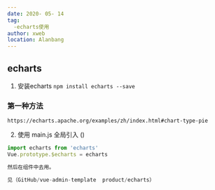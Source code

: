 ```yaml
---
date: 2020- 05- 14
tag: 
  -echarts使用
author: xweb
location: Alanbang
---
```

## echarts

1. 安装echarts
`npm install echarts --save`

### 第一种方法
`https://echarts.apache.org/examples/zh/index.html#chart-type-pie`

2. 使用 main.js  全局引入 ()
```js
import echarts from 'echarts'
Vue.prototype.$echarts = echarts

然后在组件中去用。

见（GitHub/vue-admin-template  product/echarts）


```

